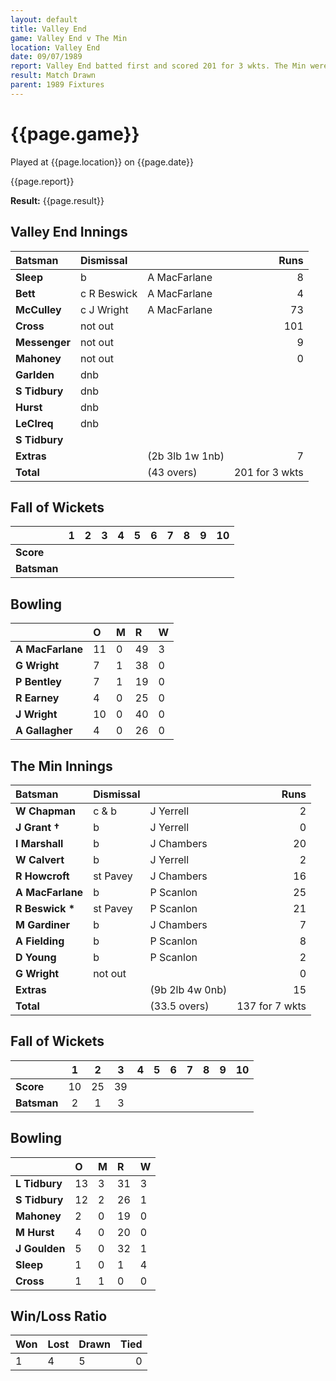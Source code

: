 ```yaml
---
layout: default
title: Valley End
game: Valley End v The Min
location: Valley End
date: 09/07/1989
report: Valley End batted first and scored 201 for 3 wkts. The Min were 137 for 7 wkts when time ran out
result: Match Drawn
parent: 1989 Fixtures
---
```


# {{page.game}}

Played at {{page.location}} on {{page.date}}

{{page.report}}

**Result:** {{page.result}}

## Valley End Innings

| Batsman | Dismissal |  | Runs |
|:---|:---|---|---:|
| **Sleep** | b | A MacFarlane | 8 | 
| **Bett** | c R Beswick | A MacFarlane | 4 | 
| **McCulley** | c J Wright | A MacFarlane | 73 | 
| **Cross** | not out |  | 101 | 
| **Messenger** | not out |  | 9 |
| **Mahoney** | not out |  | 0 | 
| **Garlden** | dnb |  |  | 
| **S Tidbury** | dnb |  |  |
| **Hurst** | dnb |  |  | 
| **LeClreq** | dnb |  |  | 
| **S Tidbury** |  |  |  |
| **Extras** | | (2b 3lb 1w 1nb) | 7 | 
| **Total** | | (43 overs) | 201 for 3 wkts | 

## Fall of Wickets

| | 1 | 2 | 3 | 4 | 5 | 6 | 7 | 8 | 9 | 10 |
|---|:---:|:---:|:---:|:---:|:---:|:---:|:---:|:---:|:---:|:---:|
| **Score** |  |  |  |  |  |  |  |  |  |  |
| **Batsman** |  |  |  |  |  |  |  |  |  |  |

## Bowling

| | O | M | R | W |
|---|:---|:---|:---|:---|
| **A MacFarlane** | 11 | 0 | 49 | 3 | 
| **G Wright** | 7 | 1 | 38 | 0 | 
| **P Bentley** | 7 | 1 | 19 | 0 | 
| **R Earney** | 4 | 0 | 25 | 0 | 
| **J Wright** | 10 | 0 | 40 | 0 |
| **A Gallagher** | 4 | 0 | 26 | 0 |

## The Min Innings

| Batsman | Dismissal |  | Runs |
|:---|:---|---|---:|
| **W Chapman** | c & b | J Yerrell | 2 | 
| **J Grant &#8224;** | b | J Yerrell | 0 | 
| **I Marshall** | b | J Chambers | 20 | 
| **W Calvert** | b | J Yerrell | 2 | 
| **R Howcroft** | st Pavey  | J Chambers | 16 | 
| **A MacFarlane** | b | P Scanlon | 25 | 
| **R Beswick &#42;** | st Pavey | P Scanlon | 21 | 
| **M Gardiner** | b | J Chambers | 7 | 
| **A Fielding** | b | P Scanlon | 8 | 
| **D Young** | b | P Scanlon | 2 | 
| **G Wright** | not out |  | 0 | 
| **Extras** | | (9b 2lb 4w 0nb) | 15 | 
| **Total** | | (33.5 overs) | 137 for 7 wkts | 

## Fall of Wickets

| | 1 | 2 | 3 | 4 | 5 | 6 | 7 | 8 | 9 | 10 |
|---|:---:|:---:|:---:|:---:|:---:|:---:|:---:|:---:|:---:|:---:|
| **Score** | 10 | 25 | 39|  |  |  |  |  |  |  | 
| **Batsman** | 2 | 1 | 3 |  |  |  |  |  |  |  | 

## Bowling

| | O | M | R | W |
|---|:---|:---|:---|:---|
| **L Tidbury** | 13 | 3 | 31 | 3 | 
| **S Tidbury** | 12 | 2 | 26 | 1 | 
| **Mahoney** | 2 | 0 | 19 | 0 | 
| **M Hurst** | 4 | 0 | 20 | 0 | 
| **J Goulden** | 5 | 0 | 32 | 1 | 
| **Sleep** | 1 | 0 | 1 | 4 | 
| **Cross** | 1 | 1 | 0 | 0 | 

## Win/Loss Ratio

| Won | Lost | Drawn | Tied |
|:---|:---|:---|---:|
| 1 | 4 | 5 | 0 |